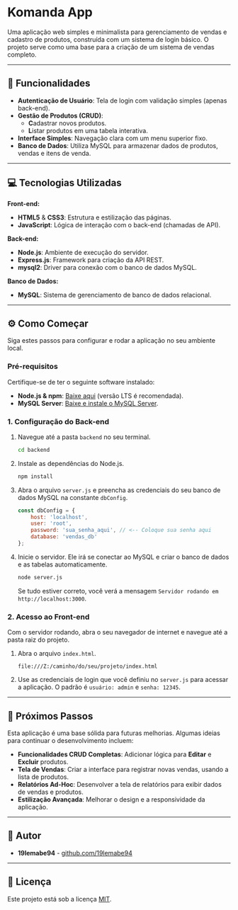 # Komanda App

Uma aplicação web simples e minimalista para gerenciamento de vendas e cadastro de produtos, construída com um sistema de login básico. O projeto serve como uma base para a criação de um sistema de vendas completo.

---

## 🚀 Funcionalidades

* **Autenticação de Usuário**: Tela de login com validação simples (apenas back-end).
* **Gestão de Produtos (CRUD)**:
    * **C**adastrar novos produtos.
    * **L**istar produtos em uma tabela interativa.
* **Interface Simples**: Navegação clara com um menu superior fixo.
* **Banco de Dados**: Utiliza MySQL para armazenar dados de produtos, vendas e itens de venda.

---

## 💻 Tecnologias Utilizadas

**Front-end:**
* **HTML5** & **CSS3**: Estrutura e estilização das páginas.
* **JavaScript**: Lógica de interação com o back-end (chamadas de API).

**Back-end:**
* **Node.js**: Ambiente de execução do servidor.
* **Express.js**: Framework para criação da API REST.
* **mysql2**: Driver para conexão com o banco de dados MySQL.

**Banco de Dados:**
* **MySQL**: Sistema de gerenciamento de banco de dados relacional.

---

## ⚙️ Como Começar

Siga estes passos para configurar e rodar a aplicação no seu ambiente local.

### Pré-requisitos

Certifique-se de ter o seguinte software instalado:
* **Node.js & npm**: [Baixe aqui](https://nodejs.org/) (versão LTS é recomendada).
* **MySQL Server**: [Baixe e instale o MySQL Server](https://dev.mysql.com/downloads/mysql/).

### 1. Configuração do Back-end

1.  Navegue até a pasta `backend` no seu terminal.
    ```bash
    cd backend
    ```
2.  Instale as dependências do Node.js.
    ```bash
    npm install
    ```
3.  Abra o arquivo `server.js` e preencha as credenciais do seu banco de dados MySQL na constante `dbConfig`.
    ```javascript
    const dbConfig = {
        host: 'localhost',
        user: 'root',
        password: 'sua_senha_aqui', // <-- Coloque sua senha aqui
        database: 'vendas_db'
    };
    ```
4.  Inicie o servidor. Ele irá se conectar ao MySQL e criar o banco de dados e as tabelas automaticamente.
    ```bash
    node server.js
    ```
    Se tudo estiver correto, você verá a mensagem `Servidor rodando em http://localhost:3000`.

### 2. Acesso ao Front-end

Com o servidor rodando, abra o seu navegador de internet e navegue até a pasta raiz do projeto.

1.  Abra o arquivo `index.html`.
    ```
    file:///Z:/caminho/do/seu/projeto/index.html
    ```
2.  Use as credenciais de login que você definiu no `server.js` para acessar a aplicação. O padrão é `usuário: admin` e `senha: 12345`.

---

## 🚀 Próximos Passos

Esta aplicação é uma base sólida para futuras melhorias. Algumas ideias para continuar o desenvolvimento incluem:
* **Funcionalidades CRUD Completas**: Adicionar lógica para **Editar** e **Excluir** produtos.
* **Tela de Vendas**: Criar a interface para registrar novas vendas, usando a lista de produtos.
* **Relatórios Ad-Hoc**: Desenvolver a tela de relatórios para exibir dados de vendas e produtos.
* **Estilização Avançada**: Melhorar o design e a responsividade da aplicação.

---

## 👤 Autor

* **19lemabe94** - [github.com/19lemabe94](https://github.com/19lemabe94)

---

## 📄 Licença

Este projeto está sob a licença [MIT](https://opensource.org/licenses/MIT).